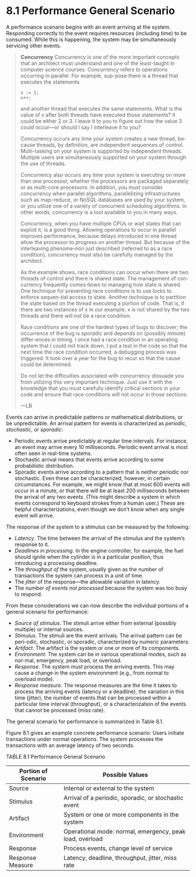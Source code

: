 8.1 Performance General Scenario
===

A performance scenario begins with an event arriving at the system. Responding correctly to the event requires resources (including time) to be consumed. While this is happening, the system may be simultaneously servicing other events.

> **Concurrency**
> Concurrency is one of the more important concepts that an architect must understand and one of the least-taught in computer science courses. Concurrency refers to operations occurring in parallel. For example, sup-pose there is a thread that executes the statements
> ```
> x := 1;
> x++;
> ```
> and another thread that executes the same statements. What is the value of x after both threads have executed those statements? It could be either 2 or 3. I leave it to you to figure out how the value 3 could occur—or should I say I interleave it to you?
> 
> Concurrency occurs any time your system creates a new thread, be-cause threads, by definition, are independent sequences of control. Multi-tasking on your system is supported by independent threads. Multiple users are simultaneously supported on your system through the use of threads.
> 
> Concurrency also occurs any time your system is executing on more than one processor, whether the processors are packaged separately or as multi-core processors. In addition, you must consider concurrency when parallel algorithms, parallelizing infrastructures such as map-reduce, or NoSQL databases are used by your system, or you utilize one of a variety of concurrent scheduling algorithms. In other words, concurrency is a tool available to you in many ways.
>
> Concurrency, when you have multiple CPUs or wait states that can exploit it, is a good thing. Allowing operations to occur in parallel improves performance, because delays introduced in one thread allow the processor to progress on another thread. But because of the interleaving phenome-non just described (referred to as a race condition), concurrency must also be carefully managed by the architect.
> 
> As the example shows, race conditions can occur when there are two threads of control and there is shared state. The management of con-currency frequently comes down to managing how state is shared. One technique for preventing race conditions is to use locks to enforce sequen-tial access to state. Another technique is to partition the state based on the thread executing a portion of code. That is, if there are two instances of x in our example, x is not shared by the two threads and there will not be a race condition.
> 
> Race conditions are one of the hardest types of bugs to discover; the occurrence of the bug is sporadic and depends on (possibly minute) differ-ences in timing. I once had a race condition in an operating system that I could not track down. I put a test in the code so that the next time the race condition occurred, a debugging process was triggered. It took over a year for the bug to recur so that the cause could be determined.
> 
> Do not let the difficulties associated with concurrency dissuade you from utilizing this very important technique. Just use it with the knowledge that you must carefully identify critical sections in your code and ensure that race conditions will not occur in those sections.
> 
> —LB

Events can arrive in predictable patterns or mathematical distributions, or be unpredictable. An arrival pattern for events is characterized as *periodic*, *stochastic*, or *sporadic*:
* Periodic events arrive predictably at regular time intervals. For instance, an event may arrive every 10 milliseconds. Periodic event arrival is most often seen in real-time systems.
* Stochastic arrival means that events arrive according to some probabilistic distribution.
* Sporadic events arrive according to a pattern that is neither periodic nor stochastic. Even these can be characterized, however, in certain circumstances. For example, we might know that at most 600 events will occur in a minute, or that there will be at least 200 milliseconds between the arrival of any two events. (This might describe a system in which events correspond to keyboard strokes from a human user.) These are helpful characterizations, even though we don’t know when any single event will arrive.

The response of the system to a stimulus can be measured by the following:

* *Latency*. The time between the arrival of the stimulus and the system’s response to it. 
* *Deadlines in processing*. In the engine controller, for example, the fuel should ignite when the cylinder is in a particular position, thus introducing a processing deadline.
* The *throughput of* the system, usually given as the number of transactions the system can process in a unit of time.
* The *jitter* of the response—the allowable variation in latency.
* The *number of events not processed* because the system was too busy to respond. 

From these considerations we can now describe the individual portions of a general scenario for performance:

* *Source of stimulus*. The stimuli arrive either from external (possibly multiple) or internal sources.
* *Stimulus*. The stimuli are the event arrivals. The arrival pattern can be peri-odic, stochastic, or sporadic, characterized by numeric parameters.
* *Artifact*. The artifact is the system or one or more of its components.
* *Environment*. The system can be in various operational modes, such as nor-mal, emergency, peak load, or overload.
* *Response*. The system must process the arriving events. This may cause a change in the system environment (e.g., from normal to overload mode).
* *Response measure*. The response measures are the time it takes to process the arriving events (latency or a deadline), the variation in this time (jitter), the number of events that can be processed within a particular time interval (throughput), or a characterization of the events that cannot be processed (miss rate).

The general scenario for performance is summarized in Table 8.1.

Figure 8.1 gives an example concrete performance scenario: Users initiate transactions under normal operations. The system processes the transactions with an average latency of two seconds.

TABLE 8.1 Performance General Scenario


Portion of Scenario | Possible Values
---|--
Source | Internal or external to the system
Stimulus | Arrival of a periodic, sporadic, or stochastic event
Artifact | System or one or more components in the system
Environment | Operational mode: normal, emergency, peak load, overload
Response | Process events, change level of service
Response Measure | Latency, deadline, throughput, jitter, miss rate
